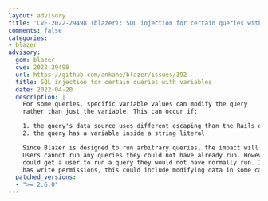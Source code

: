 ```yaml
---
layout: advisory
title: 'CVE-2022-29498 (blazer): SQL injection for certain queries with variables'
comments: false
categories:
- blazer
advisory:
  gem: blazer
  cve: 2022-29498
  url: https://github.com/ankane/blazer/issues/392
  title: SQL injection for certain queries with variables
  date: 2022-04-20
  description: |
    For some queries, specific variable values can modify the query
    rather than just the variable. This can occur if:

    1. the query's data source uses different escaping than the Rails database OR
    2. the query has a variable inside a string literal

    Since Blazer is designed to run arbitrary queries, the impact will typically be low.
    Users cannot run any queries they could not have already run. However, an attacker
    could get a user to run a query they would not have normally run. If the data source
    has write permissions, this could include modifying data in some cases.
  patched_versions:
  - ">= 2.6.0"
---
```

